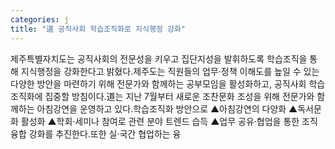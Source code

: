 ```yaml
---
categories: j
title: "道 공직사회 학습조직화로 지식행정 강화"
---
```

제주특별자치도는 공직사회의 전문성을 키우고 집단지성을 발휘하도록 학습조직을 통해 지식행정을 강화한다고 밝혔다.제주도는 직원들의 업무‧정책 이해도를 높일 수 있는 다양한 방안을 마련하기 위해 전문가와 함께하는 공부모임을 활성화하고, 공직사회 학습조직화에 집중할 방침이다.道는 지난 7월부터 새로운 조찬문화 조성을 위해 전문가와 함께하는 아침강연을 운영하고 있다.학습조직화 방안으로 ▲아침강연의 다양화 ▲독서문화 활성화 ▲학회‧세미나 참여로 관련 분야 트렌드 습득 ▲업무 공유·협업을 통한 조직융합 강화를 추진한다.또한 실‧국간 협업하는 융